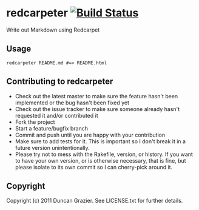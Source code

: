 # redcarpeter [![Build Status](http://travis-ci.org/itsmeduncan/redcarpeter.png)](http://travis-ci.org/itsmeduncan/redcarpeter)

Write out Markdown using Redcarpet

## Usage

    redcarpeter README.md #=> README.html

## Contributing to redcarpeter
 
* Check out the latest master to make sure the feature hasn't been implemented or the bug hasn't been fixed yet
* Check out the issue tracker to make sure someone already hasn't requested it and/or contributed it
* Fork the project
* Start a feature/bugfix branch
* Commit and push until you are happy with your contribution
* Make sure to add tests for it. This is important so I don't break it in a future version unintentionally.
* Please try not to mess with the Rakefile, version, or history. If you want to have your own version, or is otherwise necessary, that is fine, but please isolate to its own commit so I can cherry-pick around it.

## Copyright

Copyright (c) 2011 Duncan Grazier. See LICENSE.txt for
further details.